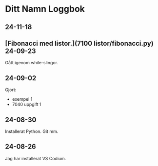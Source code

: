 Ditt Namn Loggbok
==================
24-11-18
-----------
[Fibonacci med listor.](7100 listor/fibonacci.py)
24-09-23
---------
Gått igenom while-slingor.

24-09-02
--------
Gjort:

* exempel 1
* 7040 uppgift 1

24-08-30
---------
Installerat Python. Git mm.

24-08-26
-------------
Jag har installerat VS Codium.